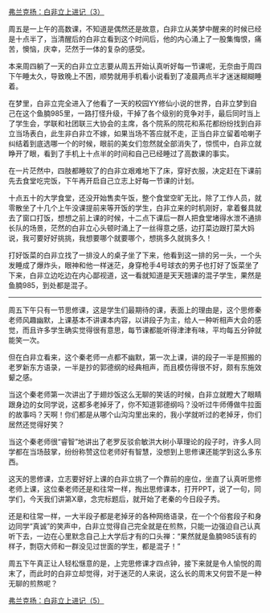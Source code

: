<p></p><a href="https://zhuanlan.zhihu.com/p/91277953" data-draft-node="block" data-draft-type="link-card" data-image="https://pic4.zhimg.com/v2-6e1c9d8f45de563b37fe1ffd9d94dbd3_180x120.jpg" data-image-width="724" data-image-height="247" class="internal">弗兰克扬：白非立上进记（3）</a><p>周五是一上午的高数课，不知道是偶然还是故意，白非立从美梦中醒来的时候已经是十点半了，当清醒后的白非立看到这个时间后，他的内心涌上了一股集悔恨，痛苦，懊恼，庆幸，茫然于一体的复杂的感受。</p><p>本来周四躺了一天的白非立立志要从周五开始认真听好每一节课呢，无奈由于周四下午睡太久，导致晚上不困，顺势就用手机看小说看到了凌晨两点半才迷迷糊糊睡着。</p><p>在梦里，白非立完全进入了他看了一天的校园YY修仙小说的世界，白非立梦到自己在这个鱼腩985里，一路打怪升级，干掉了各个级别的竞争对手，最后同时当上了学生会，学联和社团联三大协会的主席，各个院系的院花和系花都纷纷找到白非立当场表白，此生非白非立不嫁，如果当场不答应就不走，正当白非立留着哈喇子纠结着到底选哪一个的时候，眼前的美女们忽然就全部消失了，惊慌中，白非立就睁开了眼，看到了手机上十点半的时间和自己已经睡过了高数课的事实。</p><p>在一片茫然中，四肢都睡软了的白非立艰难地下了床，穿好衣服，决定赶在下课前先去食堂吃完饭，下午再开启自己立志上好每一节课的计划。</p><p>十点五十的大学食堂，还没开始售卖午饭，整个食堂空旷无比，除了工作人员，就零散坐了十几个上午没课提前来等开饭的学生，白非立来的时机刚好，拿着餐具就去了窗口打饭，想想之前上课的时候，十二点下课后一群人把食堂堵得水泄不通排长队的场景，茫然的白非立心头顿时涌上了一丝得意之感，边打菜边跟打菜大妈说，我可要好好挑挑，我想要哪个就要哪个，想挑多久就挑多久！</p><p>打好饭菜的白非立找了一排没人的桌子坐了下来，他看到这一排的另一头，一个头发睡成了爆炸头，眼神和他一样迷茫，身穿枪手4号球衣的男子也打好了饭菜坐了下来，白非立边吃边在内心鄙视道，这一看就知道是天天翘课的混子学生，果然是鱼腩985，到处都是混子。</p><hr/><p>周五下午只有一节思修课，这是学生们最期待的课，表面上的理由是，这个思修秦老师风趣幽默，上课基本不讲课本内容，以讲段子为主，给人一种听相声大会的感觉，而且许多学生确实觉得很有意思，每节课都能听得津津有味，平均每五分钟就能笑一次。</p><p>但在白非立看来，这个秦老师一点都不幽默，第一次上课，讲的段子一半是照搬的老罗新东方语录，一半是抄的郭德纲的经典相声，而且模仿得很不好，颇有东施效颦之感。</p><p>当这个秦老师第一次讲出了于翅炒饭这么无聊的笑话的时候，白非立就瞪大了眼睛跟身边的女同学说，这都多老掉牙了，你不知道郭德纲吗？没听过牛师傅做牛拉面的故事吗？天啊！你们都是从哪个山沟沟里出来的，我小学就听过的老掉牙，你们居然还觉得好笑？</p><p>当这个秦老师很“睿智”地讲出了老罗反驳俞敏洪大树小草理论的段子时，许多人同学都在当场鼓掌，纷纷称赞这位老师好有智慧，没想到上思修课还能学到这么多东西。</p><p>这天的思修课，立志要好好上课的白非立挑了一个靠前的座位，坐直了认真听思修老师上课，这位秦老师还是和往常一样，掏出思修课本，打开PPT，说了一句，同学们，今天我们讲第X章，念完标题后，就开始了老秦的今日段子秀。</p><p>还是和往常一样，一大半段子都是老掉牙的各种网络语录，在一个个俗套段子和身边同学“真诚”的笑声中，白非立觉得自己完全就是在煎熬，只能一边强迫自己认真听下去，一边在心里默念自己上大学后才有的口头禅：“果然就是鱼腩985该有的样子，剽窃大师和一群没见过世面的学生，都是混子！”</p><p>周五下午真正让人轻松惬意的是，上完思修课才四点钟，接下来就是令人愉悦的周末了，而此时的白非立却觉得，对于迷茫的人来说，这么长的周末又何尝不是一种无聊的煎熬呢？</p><a href="https://zhuanlan.zhihu.com/p/92690012" data-draft-node="block" data-draft-type="link-card" data-image="https://pic4.zhimg.com/v2-b6f0fc8dac1c388387abdb53568a74ff_180x120.jpg" data-image-width="877" data-image-height="239" class="internal">弗兰克扬：白非立上进记（5）</a><p></p>